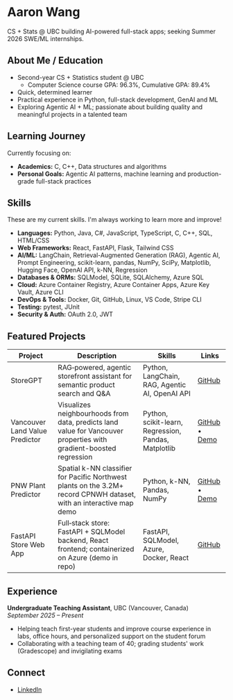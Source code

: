 # Aaron Wang

CS + Stats @ UBC building AI-powered full-stack apps; seeking Summer 2026 SWE/ML internships.

## About Me / Education
- Second-year CS + Statistics student @ UBC
    - Computer Science course GPA: 96.3%, Cumulative GPA: 89.4%
- Quick, determined learner
- Practical experience in Python, full-stack development, GenAI and ML
- Exploring Agentic AI + ML; passionate about building quality and meaningful projects in a talented team

## Learning Journey
Currently focusing on:
- **Academics:** C, C++, Data structures and algorithms
- **Personal Goals:** Agentic AI patterns, machine learning and production-grade full-stack practices

## Skills
These are my current skills. I'm always working to learn more and improve!

- **Languages:** Python, Java, C#, JavaScript, TypeScript, C, C++, SQL, HTML/CSS
- **Web Frameworks:** React, FastAPI, Flask, Tailwind CSS
- **AI/ML:** LangChain, Retrieval-Augmented Generation (RAG), Agentic AI, Prompt Engineering, scikit-learn, pandas, NumPy, SciPy, Matplotlib, Hugging Face, OpenAI API, k-NN, Regression
- **Databases & ORMs:** SQLModel, SQLite, SQLAlchemy, Azure SQL
- **Cloud:** Azure Container Registry, Azure Container Apps, Azure Key Vault, Azure CLI
- **DevOps & Tools:** Docker, Git, GitHub, Linux, VS Code, Stripe CLI
- **Testing:** pytest, JUnit
- **Security & Auth:** OAuth 2.0, JWT

## Featured Projects
| Project | Description | Skills | Links |
| --- | --- | --- | --- |
| StoreGPT | RAG‑powered, agentic storefront assistant for semantic product search and Q&A | Python, LangChain, RAG, Agentic AI, OpenAI API | [GitHub](https://github.com/nesteagle/GenAI-Store-Web-App) |
| Vancouver Land Value Predictor | Visualizes neighbourhoods from data, predicts land value for Vancouver properties with gradient-boosted regression | Python, scikit-learn, Regression, Pandas, Matplotlib | [GitHub](https://github.com/nesteagle/Vancouver-Land-Value-Predictor) • [Demo](https://huggingface.co/spaces/nesteagle/Vancouver-Land-Value-Predictor) |
| PNW Plant Predictor | Spatial k-NN classifier for Pacific Northwest plants on the 3.2M+ record CPNWH dataset, with an interactive map demo | Python, k-NN, Pandas, NumPy | [GitHub](https://github.com/nesteagle/Pacific-Northwest-Plant-Predictor) • [Demo](https://huggingface.co/spaces/nesteagle/pacific-northwest-plant-predictor) |
| FastAPI Store Web App | Full‑stack store: FastAPI + SQLModel backend, React frontend; containerized on Azure (demo in repo) | FastAPI, SQLModel, Azure, Docker, React | [GitHub](https://github.com/nesteagle/FastAPI-Store-Web-App) |


## Experience
**Undergraduate Teaching Assistant**, UBC (Vancouver, Canada)  
*September 2025 – Present*

- Helping teach first-year students and improve course experience in labs, office hours, and personalized support on the student forum
- Collaborating with a teaching team of 40; grading students' work (Gradescope) and invigilating exams

## Connect
- [LinkedIn](https://www.linkedin.com/in/aa-w/)